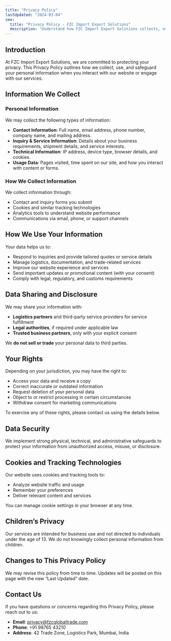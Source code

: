 ```yaml
---
title: "Privacy Policy"
lastUpdated: "2024-03-04"
seo:
  title: "Privacy Policy - FZC Import Export Solutions"
  description: "Understand how FZC Import Export Solutions collects, uses, and safeguards your information in accordance with international data protection standards."
---
```


## Introduction

At FZC Import Export Solutions, we are committed to protecting your privacy. This Privacy Policy outlines how we collect, use, and safeguard your personal information when you interact with our website or engage with our services.

## Information We Collect

### Personal Information

We may collect the following types of information:

- **Contact Information**: Full name, email address, phone number, company name, and mailing address.
- **Inquiry & Service Information**: Details about your business requirements, shipment details, and service interests.
- **Technical Information**: IP address, device type, browser details, and cookies.
- **Usage Data**: Pages visited, time spent on our site, and how you interact with content or forms.

### How We Collect Information

We collect information through:

- Contact and inquiry forms you submit
- Cookies and similar tracking technologies
- Analytics tools to understand website performance
- Communications via email, phone, or support channels

## How We Use Your Information

Your data helps us to:

- Respond to inquiries and provide tailored quotes or service details
- Manage logistics, documentation, and trade-related services
- Improve our website experience and services
- Send important updates or promotional content (with your consent)
- Comply with legal, regulatory, and customs requirements

## Data Sharing and Disclosure

We may share your information with:

- **Logistics partners** and third-party service providers for service fulfillment
- **Legal authorities**, if required under applicable law
- **Trusted business partners**, only with your explicit consent

We **do not sell or trade** your personal data to third parties.

## Your Rights

Depending on your jurisdiction, you may have the right to:

- Access your data and receive a copy
- Correct inaccurate or outdated information
- Request deletion of your personal data
- Object to or restrict processing in certain circumstances
- Withdraw consent for marketing communications

To exercise any of these rights, please contact us using the details below.

## Data Security

We implement strong physical, technical, and administrative safeguards to protect your information from unauthorized access, misuse, or disclosure.

## Cookies and Tracking Technologies

Our website uses cookies and tracking tools to:

- Analyze website traffic and usage
- Remember your preferences
- Deliver relevant content and services

You can manage cookie settings in your browser at any time.

## Children’s Privacy

Our services are intended for business use and not directed to individuals under the age of 13. We do not knowingly collect personal information from children.

## Changes to This Privacy Policy

We may revise this policy from time to time. Updates will be posted on this page with the new “Last Updated” date.

## Contact Us

If you have questions or concerns regarding this Privacy Policy, please reach out to us:

- **Email**: privacy@fzcglobaltrade.com  
- **Phone**: +91 98765 43210  
- **Address**: 42 Trade Zone, Logistics Park, Mumbai, India
